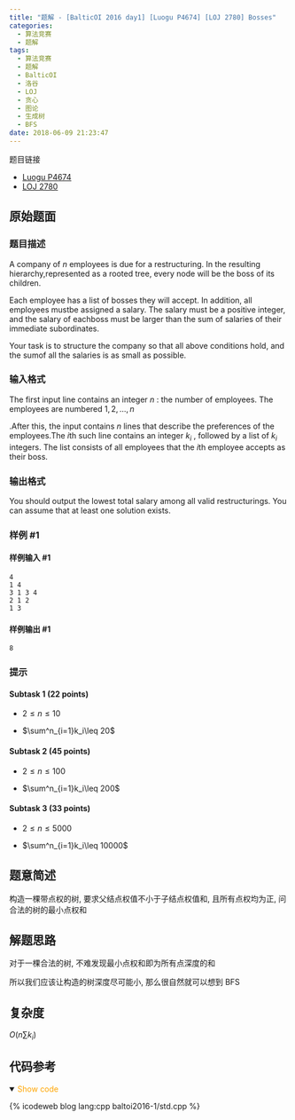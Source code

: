 ```yaml
---
title: "题解 - [BalticOI 2016 day1] [Luogu P4674] [LOJ 2780] Bosses"
categories:
  - 算法竞赛
  - 题解
tags:
  - 算法竞赛
  - 题解
  - BalticOI
  - 洛谷
  - LOJ
  - 贪心
  - 图论
  - 生成树
  - BFS
date: 2018-06-09 21:23:47
---
```


题目链接

- [Luogu P4674](https://www.luogu.com.cn/problem/P4674)
- [LOJ 2780](https://loj.ac/p/2780)

<!-- more -->

## 原始题面

### 题目描述

A company of $n$ employees is due for a restructuring. In the resulting hierarchy,represented as a rooted tree, every node will be the boss of its children.

Each employee has a list of bosses they will accept. In addition, all employees mustbe assigned a salary. The salary must be a positive integer, and the salary of eachboss must be larger than the sum of salaries of their immediate subordinates.

Your task is to structure the company so that all above conditions hold, and the sumof all the salaries is as small as possible.

### 输入格式

The first input line contains an integer $n$ : the number of employees. The employees are numbered $1,2,...,n$

.After this, the input contains $n$ lines that describe the preferences of the employees.The $i$th such line contains an integer $k_i$ , followed by a list of $k_i$ integers. The list consists of all employees that the $i$th employee accepts as their boss.

### 输出格式

You should output the lowest total salary among all valid restructurings. You can assume that at least one solution exists.

### 样例 #1

#### 样例输入 #1

```input1
4
1 4
3 1 3 4
2 1 2
1 3
```

#### 样例输出 #1

```output1
8
```

### 提示

#### Subtask 1 (22 points)

- $2\leq n \leq 10$

- $\sum^n_{i=1}k_i\leq 20$

#### Subtask 2 (45 points)

- $2\leq n \leq 100$

- $\sum^n_{i=1}k_i\leq 200$

#### Subtask 3 (33 points)

- $2\leq n \leq 5000$

- $\sum^n_{i=1}k_i\leq 10000$

## 题意简述

构造一棵带点权的树, 要求父结点权值不小于子结点权值和, 且所有点权均为正, 问合法的树的最小点权和

## 解题思路

对于一棵合法的树, 不难发现最小点权和即为所有点深度的和

所以我们应该让构造的树深度尽可能小, 那么很自然就可以想到 BFS

## 复杂度

$O(n\sum k_i)$

## 代码参考

<details open>
<summary><font color='orange'>Show code</font></summary>

{% icodeweb blog lang:cpp baltoi2016-1/std.cpp %}

</details>
